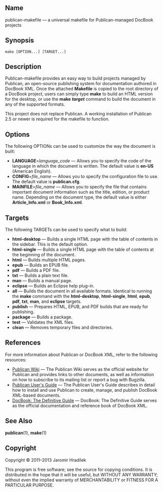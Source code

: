 Name
----

publican-makefile — a universal makefile for Publican-managed DocBook projects


Synopsis
--------

    make [OPTION...] [TARGET...]


Description
-----------

Publican-makefile provides an easy way to build projects managed by Publican, an open-source publishing system for documentation authored in DocBook XML. Once the attached **Makefile** is copied to the root directory of a DocBook project, users can simply type **make** to build an HTML version for the desktop, or use the **make** ***target*** command to build the document in any of the supported formats.

This project does not replace Publican. A working installation of Publican 2.5 or newer is required for the makefile to function.


Options
-------

The following OPTIONs can be used to customize the way the document is built:

* **LANGUAGE**=*language_code* — Allows you to specify the code of the language in which the document is written. The default value is **en-US** (American English).
* **CONFIG**=*file_name* — Allows you to specify the configuration file to use. The default value is **publican.cfg**.
* **MAINFILE**=*file_name* — Allows you to specify the file that contains important document information such as the title, edition, or product name. Depending on the document type, the default value is either **Article_Info.xml** or **Book_Info.xml**.


Targets
-------

The following TARGETs can be used to specify what to build:

* **html-desktop** — Builds a single HTML page with the table of contents in the sidebar. This is the default option.
* **html-single** — Builds a single HTML page with the table of contents at the beginning of the document.
* **html** — Builds multiple HTML pages.
* **epub** — Builds an EPUB file.
* **pdf** — Builds a PDF file.
* **txt** — Builds a plain text file.
* **man** — Builds a manual page.
* **eclipse** — Builds an Eclipse help plug-in.
* **all** — Builds the document in all available formats. Identical to running the **make** command with the **html-desktop**, **html-single**, **html**, **epub**, **pdf**, **txt**, **man**, and **eclipse** targets.
* **publish** — Prepares HTML, EPUB, and PDF builds that are ready for publishing.
* **package** — Builds a package.
* **test** — Validates the XML files.
* **clean** — Removes temporary files and directories.


References
----------

For more information about Publican or DocBook XML, refer to the following resources:

* [Publican Wiki](https://fedorahosted.org/publican/) — The Publican Wiki serves as the official website for Publican and provides links to other documents, as well as information on how to subscribe to its mailing list or report a bug with Bugzilla.
* [Publican User's Guide](http://jfearn.fedorapeople.org/en-US/Publican/3.0/html/Users_Guide/index.html) — The Publican User's Guide describes in detail how to install and use Publican to create, manage, and publish DocBook XML-based documents.
* [DocBook: The Definitive Guide](http://www.docbook.org/tdg/) — DocBook: The Definitive Guide serves as the official documentation and reference book of DocBook XML.


See Also
--------

**publican**(1), **make**(1)

Copyright
---------

Copyright © 2011–2013 Jaromir Hradilek

This program is free software; see the source for copying conditions. It is distributed in the hope that it will be useful, but WITHOUT ANY WARRANTY; without even the implied warranty of MERCHANTABILITY or FITNESS FOR A PARTICULAR PURPOSE.
